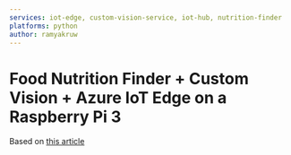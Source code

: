 ```yaml
---
services: iot-edge, custom-vision-service, iot-hub, nutrition-finder
platforms: python
author: ramyakruw
---
```


# Food Nutrition Finder + Custom Vision + Azure IoT Edge on a Raspberry Pi 3

Based on [this article](https://github.com/Azure-Samples/Custom-vision-service-iot-edge-raspberry-pi)